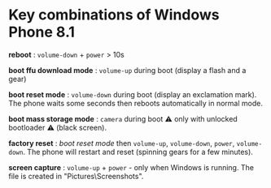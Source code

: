 # Key combinations of Windows Phone 8.1

**reboot** : `volume-down` + `power` > 10s  

 **boot ffu download mode** : `volume-up` during boot (display a flash and a gear)  

**boot reset mode** : `volume-down` during boot (display an exclamation mark). The phone waits some seconds then reboots automatically in normal mode.  

 **boot mass storage mode** : `camera` during boot :warning: only with unlocked bootloader :warning: (black screen).

 **factory reset** : _boot reset mode_ then `volume-up`, `volume-down`, `power`, `volume-down`. The phone will restart and reset (spinning gears for a few minutes).

 **screen capture** : `volume-up` + `power` - only when Windows is running. The file is created in "Pictures\Screenshots".


